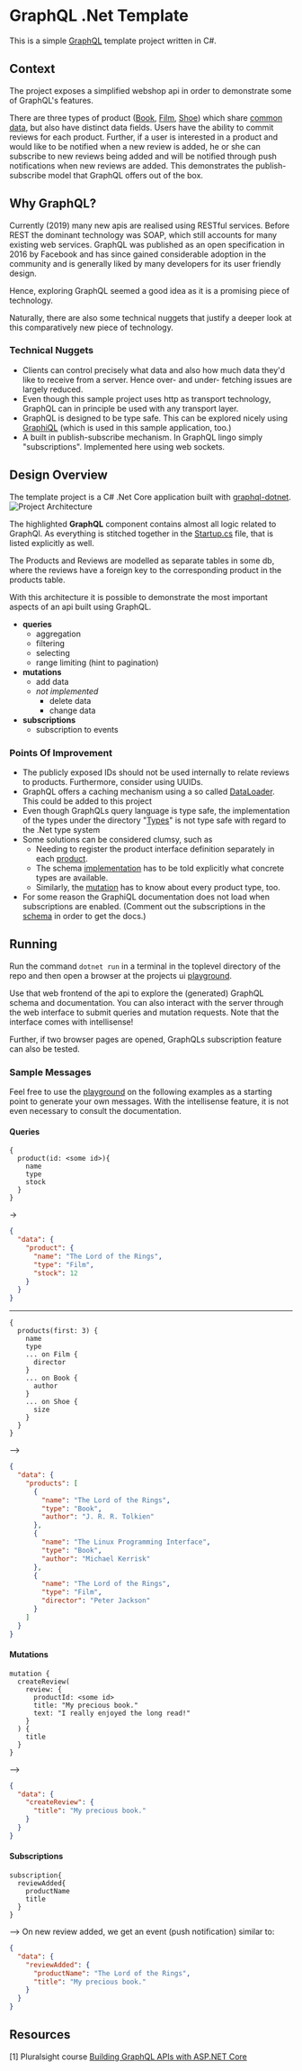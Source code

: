 # GraphQL .Net Template
This is a simple [GraphQL](https://graphql.org/) template project written in C#.

## Context
The project exposes a simplified webshop api in order to demonstrate some of GraphQL's features.

There are three types of product ([Book](GraphQl/Types/BookType.cs), [Film](GraphQl/Types/FilmType.cs), [Shoe](GraphQl/Types/ShoeType.cs)) which share [common data](GraphQl/Types/ProductInterface.cs), but also have distinct data fields.
Users have the ability to commit reviews for each product.
Further, if a user is interested in a product and would like to be notified when a new review is added, he or she can subscribe to new reviews being added and will be notified through push notifications when new reviews are added. This demonstrates the publish-subscribe model that GraphQL offers out of the box.

## Why GraphQL?
Currently (2019) many new apis are realised using RESTful services. Before REST the dominant technology was SOAP, which still accounts for many existing web services. GraphQL was published as an open specification in 2016 by Facebook and has since gained considerable adoption in the community and is generally liked by many developers for its user friendly design.

Hence, exploring GraphQL seemed a good idea as it is a promising piece of technology.

Naturally, there are also some technical nuggets that justify a deeper look at this comparatively new piece of technology.

### Technical Nuggets
- Clients can control precisely what data and also how much data they'd like to receive from a server. Hence over- and under- fetching issues are largely reduced.
- Even though this sample project uses http as transport technology, GraphQL can in principle be used with any transport layer.
- GraphQL is designed to be type safe. This can be explored nicely using [GraphiQL](https://gitub.com/graphql/graphiql) (which is used in this sample application, too.)
- A built in publish-subscribe mechanism. In GraphQL lingo simply "subscriptions". Implemented here using web sockets.

## Design Overview
The template project is a C# .Net Core application built with [graphql-dotnet](https://github.com/graphql-dotnet/graphql-dotnet).
![Project Architecture](img/arch.svg)

The highlighted **GraphQL** component contains almost all logic related to GraphQl. As everything is stitched together in the [Startup.cs](Startup.cs) file, that is listed explicitly as well.

The Products and Reviews are modelled as separate tables in some db, where the reviews have a foreign key to the corresponding product in the products table.

With this architecture it is possible to demonstrate the most important aspects of an api built using GraphQL.

- **queries**
  - aggregation
  - filtering
  - selecting
  - range limiting (hint to pagination)
- **mutations**
  - add data
  - *not implemented*
    - delete data
    - change data
- **subscriptions**
  - subscription to events

### Points Of Improvement
- The publicly exposed IDs should not be used internally to relate reviews to products. Furthermore, consider using UUIDs.
- GraphQL offers a caching mechanism using a so called [DataLoader](https://github.com/graphql/dataloader). This could be added to this project
- Even though GraphQLs query language is type safe, the implementation of the types under the directory "[Types](GraphQl/Types/)" is not type safe with regard to the .Net type system
- Some solutions can be considered clumsy, such as
  - Needing to register the product interface definition separately in each [product](GraphQl/Types/ProductType.cs).
  - The schema [implementation](GraphQl/ProductSchema.cs) has to be told explicitly what concrete types are available.
  - Similarly, the [mutation](GraphQl/ProductMutation.cs) has to know about every product type, too.
- For some reason the GraphiQL documentation does not load when subscriptions are enabled. (Comment out the subscriptions in the [schema](GraphQl/ProductSchema.cs) in order to get the docs.)

## Running
Run the command `dotnet run` in a terminal in the toplevel directory of the repo and then open a browser at the projects ui [playground](https://localhost:5001/ui/playground).

Use that web frontend of the api to explore the (generated) GraphQL schema and documentation. You can also interact with the server through the web interface to submit queries and mutation requests. Note that the interface comes with intellisense!

Further, if two browser pages are opened, GraphQLs subscription feature can also be tested.

### Sample Messages
Feel free to use the [playground](https://localhost:5001/ui/playground) on the following examples as a starting point to generate your own messages. With the intellisense feature, it is not even necessary to consult the documentation.

#### Queries
```
{
  product(id: <some id>){
    name
    type
    stock
  }
}
```
->
```json
{
  "data": {
    "product": {
      "name": "The Lord of the Rings",
      "type": "Film",
      "stock": 12
    }
  }
}
```
---
```
{
  products(first: 3) {
    name
    type
    ... on Film {
      director
    }
    ... on Book {
      author
    }
    ... on Shoe {
      size
    }
  }
}
```
-->
```json
{
  "data": {
    "products": [
      {
        "name": "The Lord of the Rings",
        "type": "Book",
        "author": "J. R. R. Tolkien"
      },
      {
        "name": "The Linux Programming Interface",
        "type": "Book",
        "author": "Michael Kerrisk"
      },
      {
        "name": "The Lord of the Rings",
        "type": "Film",
        "director": "Peter Jackson"
      }
    ]
  }
}
```

#### Mutations
```
mutation {
  createReview(
    review: {
      productId: <some id>
      title: "My precious book."
      text: "I really enjoyed the long read!"
    }
  ) {
    title
  }
}
```
-->
```json
{
  "data": {
    "createReview": {
      "title": "My precious book."
    }
  }
}
```

#### Subscriptions
```
subscription{
  reviewAdded{
    productName
    title
  }
}
```
--> On new review added, we get an event (push notification) similar to:
```json
{
  "data": {
    "reviewAdded": {
      "productName": "The Lord of the Rings",
      "title": "My precious book."
    }
  }
}
```

## Resources
[1] Pluralsight course [Building GraphQL APIs with ASP.NET Core](https://app.pluralsight.com/library/courses/building-graphql-apis-aspdotnet-core/table-of-contents)
